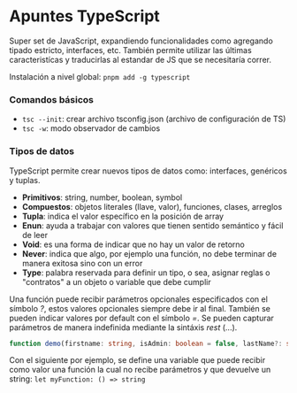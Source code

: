 # Apuntes TypeScript

Super set de JavaScript, expandiendo funcionalidades como agregando tipado estricto, interfaces, etc. También permite utilizar las últimas caracteristícas y traducirlas al estandar de JS que se necesitaría correr.

Instalación a nivel global: `pnpm add -g typescript`

### Comandos básicos

- `tsc --init`: crear archivo tsconfig.json (archivo de configuración de TS)
- `tsc -w`: modo observador de cambios

### Tipos de datos

TypeScript permite crear nuevos tipos de datos como: interfaces, genéricos y tuplas.

- **Primitivos**: string, number, boolean, symbol
- **Compuestos**: objetos literales (llave, valor), funciones, clases, arreglos
- **Tupla**: indica el valor específico en la posición de array
- **Enun**: ayuda a trabajar con valores que tienen sentido semántico y fácil de leer
- **Void**: es una forma de indicar que no hay un valor de retorno
- **Never**: indica que algo, por ejemplo una función, no debe terminar de manera exitosa sino con un error
- **Type**: palabra reservada para definir un tipo, o sea, asignar reglas o "contratos" a un objeto o variable que debe cumplir

Una función puede recibir parámetros opcionales especificados con el símbolo _?_, estos valores opcionales siempre debe ir al final. También se pueden indicar valores por default con el símbolo _=_. Se pueden capturar parámetros de manera indefinida mediante la sintáxis _rest_ (...).

```ts
function demo(firstname: string, isAdmin: boolean = false, lastName?: string, ...args: string[]) {}
```

Con el siguiente por ejemplo, se define una variable que puede recibir como valor una función la cual no recibe parámetros y que devuelve un string: `let myFunction: () => string`
